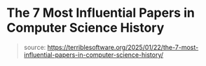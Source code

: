 # The 7 Most Influential Papers in Computer Science History

>  source: https://terriblesoftware.org/2025/01/22/the-7-most-influential-papers-in-computer-science-history/

